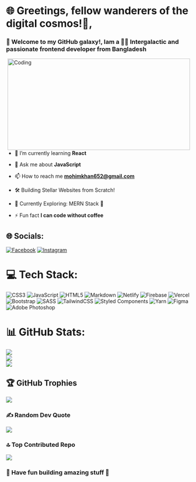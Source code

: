 <h1 align="left">🌐 Greetings, fellow wanderers of the digital cosmos!👋,</h1>

<h3 align="left">🚀 Welcome to my GitHub galaxy!, Iam a 👨‍💻 Intergalactic and passionate frontend developer from Bangladesh</h3>


<img align="right" alt="Coding" width="500" height="250" src="https://www.lambdatest.com/resources/images/news24.gif">

-  🌱 I’m currently learning **React**

-  💬 Ask me about **JavaScript**

-  📫 How to reach me **mohimkhan652@gmail.com**

-  🛠️ Building Stellar Websites from Scratch!

-  🔭 Currently Exploring: MERN Stack 🔭

-  ⚡ Fun fact **I can code without coffee**



## 🌐 Socials:

[![Facebook](https://img.shields.io/badge/Facebook-%231877F2.svg?logo=Facebook&logoColor=white)](https://facebook.com/https://www.facebook.com/mohim.khan.5076798/) [![Instagram](https://img.shields.io/badge/Instagram-%23E4405F.svg?logo=Instagram&logoColor=white)](https://instagram.com/mohimkhan78)

# 💻 Tech Stack:

![CSS3](https://img.shields.io/badge/css3-%231572B6.svg?style=plastic&logo=css3&logoColor=white) ![JavaScript](https://img.shields.io/badge/javascript-%23323330.svg?style=plastic&logo=javascript&logoColor=%23F7DF1E) ![HTML5](https://img.shields.io/badge/html5-%23E34F26.svg?style=plastic&logo=html5&logoColor=white) ![Markdown](https://img.shields.io/badge/markdown-%23000000.svg?style=plastic&logo=markdown&logoColor=white) ![Netlify](https://img.shields.io/badge/netlify-%23000000.svg?style=plastic&logo=netlify&logoColor=#00C7B7) ![Firebase](https://img.shields.io/badge/firebase-%23039BE5.svg?style=plastic&logo=firebase) ![Vercel](https://img.shields.io/badge/vercel-%23000000.svg?style=plastic&logo=vercel&logoColor=white) ![Bootstrap](https://img.shields.io/badge/bootstrap-%23563D7C.svg?style=plastic&logo=bootstrap&logoColor=white) ![SASS](https://img.shields.io/badge/SASS-hotpink.svg?style=plastic&logo=SASS&logoColor=white) ![TailwindCSS](https://img.shields.io/badge/tailwindcss-%2338B2AC.svg?style=plastic&logo=tailwind-css&logoColor=white) ![Styled Components](https://img.shields.io/badge/styled--components-DB7093?style=plastic&logo=styled-components&logoColor=white) ![Yarn](https://img.shields.io/badge/yarn-%232C8EBB.svg?style=plastic&logo=yarn&logoColor=white) ![Figma](https://img.shields.io/badge/figma-%23F24E1E.svg?style=plastic&logo=figma&logoColor=white) ![Adobe Photoshop](https://img.shields.io/badge/adobephotoshop-%2331A8FF.svg?style=plastic&logo=adobephotoshop&logoColor=white)

# 📊 GitHub Stats:

![](https://github-readme-stats.vercel.app/api?username=Mohimkhan&theme=algolia&hide_border=false&include_all_commits=false&count_private=false)<br/>
![](https://github-readme-streak-stats.herokuapp.com/?user=Mohimkhan&theme=algolia&hide_border=false)<br/>
![](https://github-readme-stats.vercel.app/api/top-langs/?username=Mohimkhan&theme=algolia&hide_border=false&include_all_commits=false&count_private=false&layout=compact)

## 🏆 GitHub Trophies

![](https://github-profile-trophy.vercel.app/?username=Mohimkhan&theme=algolia&no-frame=false&no-bg=true&margin-w=4)

### ✍️ Random Dev Quote

![](https://quotes-github-readme.vercel.app/api?type=horizontal&theme=tokyonight)

### 🔝 Top Contributed Repo

![](https://github-contributor-stats.vercel.app/api?username=Mohimkhan&limit=5&theme=algolia&combine_all_yearly_contributions=true)

### 🚀 Have fun building amazing stuff 🚀
